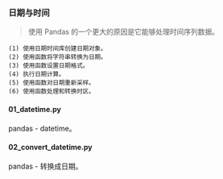 ### 日期与时间

> 使用 Pandas 的一个更大的原因是它能够处理时间序列数据。

```text
(1) 使用日期时间库创建日期对象。
(2) 使用函数将字符串转换为日期。
(3) 使用函数设置日期格式。
(4) 执行日期计算。
(5) 使用函数对日期重新采样。
(6) 使用函数处理和转换时区。
```

#### 01_datetime.py
pandas - datetime。

#### 02_convert_datetime.py
pandas - 转换成日期。
